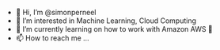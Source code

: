 - 👋 Hi, I’m @simonperneel
- 👀 I’m interested in Machine Learning, Cloud Computing
- 🌱 I’m currently learning on how to work with Amazon AWS 🤔
- 📫 How to reach me ...

<!---
simonperneel/simonperneel is a ✨ special ✨ repository because its `README.md` (this file) appears on your GitHub profile.
You can click the Preview link to take a look at your changes.
--->

